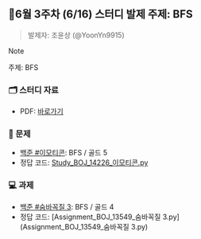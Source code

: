## 🚀6월 3주차 (6/16) 스터디 발제 주제: BFS
> 발제자: 조윤상 (@YoonYn9915)

> [!NOTE]
> 주제: BFS

### 🗂️ 스터디 자료
- PDF: [바로가기](Study_BOJ_14226.pdf)

### 📖 문제
- [백준 #이모티콘](https://www.acmicpc.net/problem/14226): BFS / 골드 5
- 정답 코드: [Study_BOJ_14226_이모티콘.py](Study_BOJ_14226_이모티콘.py)

### 💻 과제
- [백준 #숨바꼭질 3](https://www.acmicpc.net/problem/13549): BFS / 골드 4
- 정답 코드: [Assignment_BOJ_13549_숨바꼭질 3.py](Assignment_BOJ_13549_숨바꼭질 3.py)
